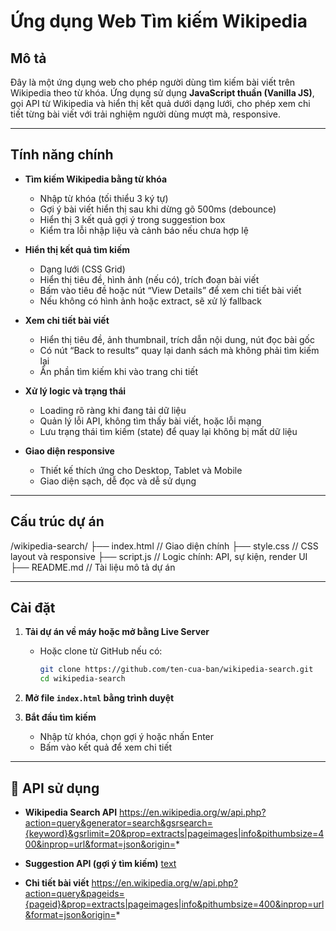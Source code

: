 # Ứng dụng Web Tìm kiếm Wikipedia

## Mô tả

Đây là một ứng dụng web cho phép người dùng tìm kiếm bài viết trên Wikipedia theo từ khóa. Ứng dụng sử dụng **JavaScript thuần (Vanilla JS)**, gọi API từ Wikipedia và hiển thị kết quả dưới dạng lưới, cho phép xem chi tiết từng bài viết với trải nghiệm người dùng mượt mà, responsive.

---

## Tính năng chính

- **Tìm kiếm Wikipedia bằng từ khóa**
  - Nhập từ khóa (tối thiểu 3 ký tự)
  - Gợi ý bài viết hiển thị sau khi dừng gõ 500ms (debounce)
  - Hiển thị 3 kết quả gợi ý trong suggestion box
  - Kiểm tra lỗi nhập liệu và cảnh báo nếu chưa hợp lệ

- **Hiển thị kết quả tìm kiếm**
  - Dạng lưới (CSS Grid)
  - Hiển thị tiêu đề, hình ảnh (nếu có), trích đoạn bài viết
  - Bấm vào tiêu đề hoặc nút “View Details” để xem chi tiết bài viết
  - Nếu không có hình ảnh hoặc extract, sẽ xử lý fallback

- **Xem chi tiết bài viết**
  - Hiển thị tiêu đề, ảnh thumbnail, trích dẫn nội dung, nút đọc bài gốc
  - Có nút “Back to results” quay lại danh sách mà không phải tìm kiếm lại
  - Ẩn phần tìm kiếm khi vào trang chi tiết

- **Xử lý logic và trạng thái**
  - Loading rõ ràng khi đang tải dữ liệu
  - Quản lý lỗi API, không tìm thấy bài viết, hoặc lỗi mạng
  - Lưu trạng thái tìm kiếm (state) để quay lại không bị mất dữ liệu

- **Giao diện responsive**
  - Thiết kế thích ứng cho Desktop, Tablet và Mobile
  - Giao diện sạch, dễ đọc và dễ sử dụng

---

## Cấu trúc dự án
/wikipedia-search/
├── index.html // Giao diện chính
├── style.css // CSS layout và responsive
├── script.js // Logic chính: API, sự kiện, render UI
├── README.md // Tài liệu mô tả dự án


---

## Cài đặt

1. **Tải dự án về máy hoặc mở bằng Live Server**
   - Hoặc clone từ GitHub nếu có:
     ```bash
     git clone https://github.com/ten-cua-ban/wikipedia-search.git
     cd wikipedia-search
     ```

2. **Mở file `index.html` bằng trình duyệt**

3. **Bắt đầu tìm kiếm**
   - Nhập từ khóa, chọn gợi ý hoặc nhấn Enter
   - Bấm vào kết quả để xem chi tiết

---

## 🔗 API sử dụng

- **Wikipedia Search API**
https://en.wikipedia.org/w/api.php?action=query&generator=search&gsrsearch={keyword}&gsrlimit=20&prop=extracts|pageimages|info&pithumbsize=400&inprop=url&format=json&origin=*

- **Suggestion API (gợi ý tìm kiếm)**
[text](https://en.wikipedia.org/w/api.php?action=query&list=search&srsearch={keyword}&srlimit=3&format=json&origin=*)

- **Chi tiết bài viết**
https://en.wikipedia.org/w/api.php?action=query&pageids={pageid}&prop=extracts|pageimages|info&pithumbsize=400&inprop=url&format=json&origin=*

